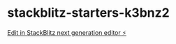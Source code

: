 # stackblitz-starters-k3bnz2

[Edit in StackBlitz next generation editor ⚡️](https://stackblitz.com/~/github.com/youngIcom/stackblitz-starters-k3bnz2)